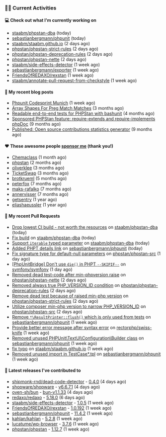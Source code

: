 ### 👨‍💻 Current Activities


#### 💻 Check out what I'm currently working on

- [staabm/phpstan-dba](https://github.com/staabm/phpstan-dba) (today)
- [sebastianbergmann/phpunit](https://github.com/sebastianbergmann/phpunit) (today)
- [staabm/staabm.github.io](https://github.com/staabm/staabm.github.io) (2 days ago)
- [phpstan/phpstan-strict-rules](https://github.com/phpstan/phpstan-strict-rules) (2 days ago)
- [phpstan/phpstan-deprecation-rules](https://github.com/phpstan/phpstan-deprecation-rules) (2 days ago)
- [phpstan/phpstan-nette](https://github.com/phpstan/phpstan-nette) (2 days ago)
- [staabm/side-effects-detector](https://github.com/staabm/side-effects-detector) (1 week ago)
- [sebastianbergmann/exporter](https://github.com/sebastianbergmann/exporter) (1 week ago)
- [FriendsOfREDAXO/rexstan](https://github.com/FriendsOfREDAXO/rexstan) (1 week ago)
- [staabm/annotate-pull-request-from-checkstyle](https://github.com/staabm/annotate-pull-request-from-checkstyle) (1 week ago)


#### 📜 My recent blog posts

- [Phpunit Codesprint Munich](https://staabm.github.io/2024/10/19/phpunit-codesprint-munich.html) (1 week ago)
- [Array Shapes For Preg Match Matches](https://staabm.github.io/2024/07/05/array-shapes-for-preg-match-matches.html) (3 months ago)
- [Readable end-to-end tests for PHPStan with bashunit](https://staabm.github.io/2024/06/28/readable-phpstan-end-to-end-tests-with-bashunit.html) (4 months ago)
- [Sponsored PHPStan feature: require-extends and require-implements phpDoc](https://staabm.github.io/2024/01/15/phpstan-require-extends-implements.html) (9 months ago)
- [Published: Open source contributions statistics generator](https://staabm.github.io/2024/01/10/oss-contribs-published.html) (9 months ago)


#### ❤️ These awesome people [sponsor me](https://github.com/sponsors/staabm) (thank you!)

- [Chemaclass](https://github.com/Chemaclass) (1 month ago)
- [phpstan](https://github.com/phpstan) (2 months ago)
- [oliverklee](https://github.com/oliverklee) (3 months ago)
- [TicketSwap](https://github.com/TicketSwap) (3 months ago)
- [brotkrueml](https://github.com/brotkrueml) (5 months ago)
- [peterfox](https://github.com/peterfox) (7 months ago)
- [maks-rafalko](https://github.com/maks-rafalko) (7 months ago)
- [annervisser](https://github.com/annervisser) (7 months ago)
- [getsentry](https://github.com/getsentry) (1 year ago)
- [eliashaeussler](https://github.com/eliashaeussler) (1 year ago)


#### 🔨 My recent Pull Requests

- [Drop lowest CI build - not worth the resources](https://github.com/staabm/phpstan-dba/pull/695) on [staabm/phpstan-dba](https://github.com/staabm/phpstan-dba) (today)
- [Fix build](https://github.com/staabm/phpstan-dba/pull/694) on [staabm/phpstan-dba](https://github.com/staabm/phpstan-dba) (today)
- [Support `iterable` typed parameter](https://github.com/staabm/phpstan-dba/pull/693) on [staabm/phpstan-dba](https://github.com/staabm/phpstan-dba) (today)
- [Added PHPT details link](https://github.com/sebastianbergmann/phpunit/pull/6016) on [sebastianbergmann/phpunit](https://github.com/sebastianbergmann/phpunit) (today)
- [Fix signature type for default-null parameters](https://github.com/phpstan/phpstan-src/pull/3586) on [phpstan/phpstan-src](https://github.com/phpstan/phpstan-src) (1 day ago)
- [[PhpUnitBridge] Don&#39;t use `die()` in PHPT `--SKIPIF--`](https://github.com/symfony/symfony/pull/58680) on [symfony/symfony](https://github.com/symfony/symfony) (1 day ago)
- [Removed dead test-code after min-phpversion raise](https://github.com/phpstan/phpstan-nette/pull/164) on [phpstan/phpstan-nette](https://github.com/phpstan/phpstan-nette) (2 days ago)
- [Removed always true PHP_VERSION_ID condition](https://github.com/phpstan/phpstan-deprecation-rules/pull/118) on [phpstan/phpstan-deprecation-rules](https://github.com/phpstan/phpstan-deprecation-rules) (2 days ago)
- [Remove dead test because of raised min-php version](https://github.com/phpstan/phpstan-strict-rules/pull/250) on [phpstan/phpstan-strict-rules](https://github.com/phpstan/phpstan-strict-rules) (2 days ago)
- [Utilize composer min-php version to narrow PHP_VERSION_ID](https://github.com/phpstan/phpstan-src/pull/3584) on [phpstan/phpstan-src](https://github.com/phpstan/phpstan-src) (2 days ago)
- [Remove `*\ResultPrinter::flush()` which is only used from tests](https://github.com/sebastianbergmann/phpunit/pull/6008) on [sebastianbergmann/phpunit](https://github.com/sebastianbergmann/phpunit) (1 week ago)
- [Provide better error message after syntax error](https://github.com/rectorphp/swiss-knife/pull/55) on [rectorphp/swiss-knife](https://github.com/rectorphp/swiss-knife) (1 week ago)
- [Removed unused PHPUnit\TextUI\Configuration\Builder class](https://github.com/sebastianbergmann/phpunit/pull/6006) on [sebastianbergmann/phpunit](https://github.com/sebastianbergmann/phpunit) (1 week ago)
- [fix typo](https://github.com/staabm/staabm.github.io/pull/117) on [staabm/staabm.github.io](https://github.com/staabm/staabm.github.io) (1 week ago)
- [Removed unused import in TestCase*.tpl](https://github.com/sebastianbergmann/phpunit/pull/6005) on [sebastianbergmann/phpunit](https://github.com/sebastianbergmann/phpunit) (1 week ago)


#### 🔭 Latest releases I've contributed to

- [shipmonk-rnd/dead-code-detector](https://github.com/shipmonk-rnd/dead-code-detector) - [0.4.0](https://github.com/shipmonk-rnd/dead-code-detector/releases/tag/0.4.0) (4 days ago)
- [shopware/shopware](https://github.com/shopware/shopware) - [v6.6.7.1](https://github.com/shopware/shopware/releases/tag/v6.6.7.1) (4 days ago)
- [oven-sh/bun](https://github.com/oven-sh/bun) - [bun-v1.1.33](https://github.com/oven-sh/bun/releases/tag/bun-v1.1.33) (4 days ago)
- [redaxo/redaxo](https://github.com/redaxo/redaxo) - [5.18.0](https://github.com/redaxo/redaxo/releases/tag/5.18.0) (6 days ago)
- [staabm/side-effects-detector](https://github.com/staabm/side-effects-detector) - [1.0.5](https://github.com/staabm/side-effects-detector/releases/tag/1.0.5) (1 week ago)
- [FriendsOfREDAXO/rexstan](https://github.com/FriendsOfREDAXO/rexstan) - [1.0.192](https://github.com/FriendsOfREDAXO/rexstan/releases/tag/1.0.192) (1 week ago)
- [sebastianbergmann/phpunit](https://github.com/sebastianbergmann/phpunit) - [11.4.2](https://github.com/sebastianbergmann/phpunit/releases/tag/11.4.2) (1 week ago)
- [kahlan/kahlan](https://github.com/kahlan/kahlan) - [5.2.8](https://github.com/kahlan/kahlan/releases/tag/5.2.8) (1 week ago)
- [lucatume/wp-browser](https://github.com/lucatume/wp-browser) - [3.7.6](https://github.com/lucatume/wp-browser/releases/tag/3.7.6) (1 week ago)
- [phpstan/phpstan](https://github.com/phpstan/phpstan) - [1.12.7](https://github.com/phpstan/phpstan/releases/tag/1.12.7) (1 week ago)
